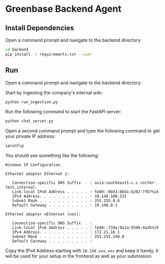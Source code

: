 # Greenbase Backend Agent

## Install Dependencies

Open a command prompt and navigate to the backend directory:

```bash
cd backend
pip install -r requirements.txt --user
```

## Run

Open a command prompt and navigate to the backend directory:

Start by ingesting the company's internal wiki:
```bash
python run_ingestion.py
```

Run the following command to start the FastAPI server:
```bash
python chat_server.py
```

Open a second command prompt and type the following command to get your private IP address:
```bash
ipconfig
```

You should see something like the following:
```
Windows IP Configuration

Ethernet adapter Ethernet 2:

   Connection-specific DNS Suffix  . : asia-southeast1-c.c.roifmr-test.internal.
   Link-local IPv6 Address . . . . . : fe80::8b83:8bb1:b202:7fb7%14
   IPv4 Address. . . . . . . . . . . : 10.148.100.215
   Subnet Mask . . . . . . . . . . . : 255.255.0.0
   Default Gateway . . . . . . . . . : 10.148.0.1

Ethernet adapter vEthernet (nat):

   Connection-specific DNS Suffix  . :
   Link-local IPv6 Address . . . . . : fe80::739a:9a1a:5596:4a2b%19
   IPv4 Address. . . . . . . . . . . : 172.21.16.1
   Subnet Mask . . . . . . . . . . . : 255.255.240.0
   Default Gateway . . . . . . . . . :
```
Copy the IPv4 Address starting with `10.148.xxx.xxx` and keep it handy, it will be used for your setup in the frontend as well as your submission.